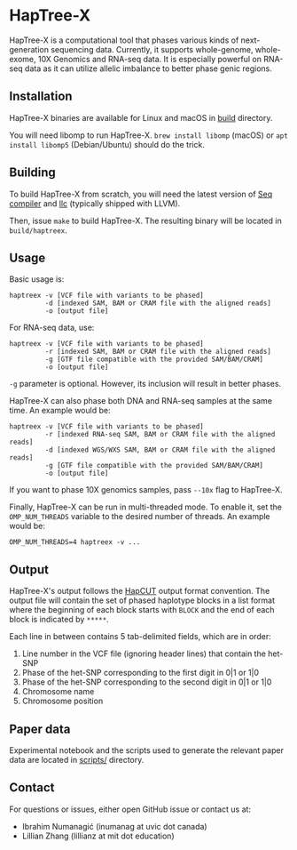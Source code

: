 # HapTree-X

HapTree-X is a computational tool that phases various kinds of next-generation sequencing data. 
Currently, it supports whole-genome, whole-exome, 10X Genomics and RNA-seq data. 
It is especially powerful on RNA-seq data as it can utilize allelic imbalance to better phase genic regions.

## Installation

HapTree-X binaries are available for Linux and macOS in [build](build) directory.

You will need libomp to run HapTree-X. 
`brew install libomp` (macOS) or `apt install libomp5` (Debian/Ubuntu) should do the trick.

## Building

To build HapTree-X from scratch, you will need the latest version of [Seq compiler](seq-lang.org) and [llc](https://llvm.org/docs/CommandGuide/llc.html) (typically shipped with LLVM).

Then, issue `make` to build HapTree-X. The resulting binary will be located in `build/haptreex`.

## Usage

Basic usage is:
```
haptreex -v [VCF file with variants to be phased]
         -d [indexed SAM, BAM or CRAM file with the aligned reads]
         -o [output file]
```

For RNA-seq data, use:
```
haptreex -v [VCF file with variants to be phased]
         -r [indexed SAM, BAM or CRAM file with the aligned reads]
         -g [GTF file compatible with the provided SAM/BAM/CRAM]
         -o [output file]
```
`-g` parameter is optional. However, its inclusion will result in better phases.

HapTree-X can also phase both DNA and RNA-seq samples at the same time. An example would be:
```
haptreex -v [VCF file with variants to be phased]
         -r [indexed RNA-seq SAM, BAM or CRAM file with the aligned reads]
         -d [indexed WGS/WXS SAM, BAM or CRAM file with the aligned reads]
         -g [GTF file compatible with the provided SAM/BAM/CRAM]
         -o [output file]
```

If you want to phase 10X genomics samples, pass `--10x` flag to HapTree-X.

Finally, HapTree-X can be run in multi-threaded mode. To enable it, set the `OMP_NUM_THREADS` variable to the desired number of threads.
An example would be:
```
OMP_NUM_THREADS=4 haptreex -v ...
```

## Output

HapTree-X's output follows the [HapCUT](https://github.com/vibansal/HapCUT2) output format convention. The output file will contain the set of phased haplotype blocks in a list format where the beginning of each block starts with `BLOCK` and the end of each block is indicated by `*****`.

Each line in between contains 5 tab-delimited fields, which are in order:
1. Line number in the VCF file (ignoring header lines) that contain the het-SNP
2. Phase of the het-SNP corresponding to the first digit in 0|1 or 1|0
3. Phase of the het-SNP corresponding to the second digit in 0|1 or 1|0
4. Chromosome name
5. Chromosome position 

## Paper data

Experimental notebook and the scripts used to generate the relevant paper data are located in [scripts/](scripts) directory.

## Contact

For questions or issues, either open GitHub issue or contact us at:

- Ibrahim Numanagić (inumanag at uvic dot canada)
- Lillian Zhang (lillianz at mit dot education)


